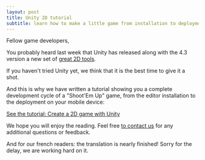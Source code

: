 ```yaml
---
layout: post
title: Unity 2D tutorial
subtitle: learn how to make a little game from installation to deployment
---
```


Fellow game developers,

You probably heard last week that Unity has released along with the 4.3 version a new set of [great 2D tools](http://unity3d.com/unity/whats-new).

If you haven't tried Unity yet, we think that it is the best time to give it a shot. 

And this is why we have written a tutorial showing you a complete development cycle of a "Shoot'Em Up" game, from the editor installation to the deployment on your mobile device:

[See the tutorial: Create a 2D game with Unity](http://pixelnest.io/tutorials/2d-game-unity/)

We hope you will enjoy the reading. Feel free [to contact us](http://pixelnest.io/contact/) for any additional questions or feedback.

And for our french readers: the translation is nearly finished! Sorry for the delay, we are working hard on it. 